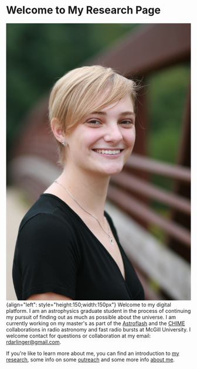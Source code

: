 # Welcome to My Research Page


![Headshot](./media/IMG_9846.JPG "Headshot"){align="left": style="height:150;width:150px"}
Welcome to my digital platform. I am an astrophysics graduate student in the process of continuing my pursuit of finding out as much as possible about the universe. I am currently working on my master's as part of the [Astroflash](https://astroflash-frb.github.io/) and the [CHIME](https://chime-experiment.ca/en) collaborations in radio astronomy and fast radio bursts at McGill University. I welcome contact for questions or collaboration at my email: rdarlinger@gmail.com. 


If you're like to learn more about me, you can find an introduction to [my research](./reasearch/index.md), some info on some [outreach](./outreach/index.md) and some more info [about me](./about/index.md).